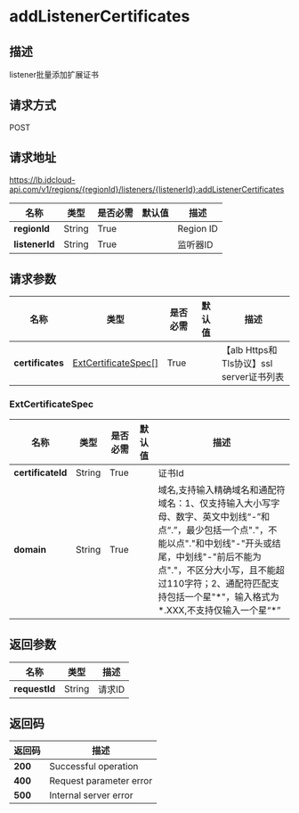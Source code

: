 # addListenerCertificates


## 描述
listener批量添加扩展证书

## 请求方式
POST

## 请求地址
https://lb.jdcloud-api.com/v1/regions/{regionId}/listeners/{listenerId}:addListenerCertificates

|名称|类型|是否必需|默认值|描述|
|---|---|---|---|---|
|**regionId**|String|True| |Region ID|
|**listenerId**|String|True| |监听器ID|

## 请求参数
|名称|类型|是否必需|默认值|描述|
|---|---|---|---|---|
|**certificates**|[ExtCertificateSpec[]](#extcertificatespec)|True| |【alb Https和Tls协议】ssl server证书列表|

### <div id="ExtCertificateSpec">ExtCertificateSpec</div>
|名称|类型|是否必需|默认值|描述|
|---|---|---|---|---|
|**certificateId**|String|True| |证书Id|
|**domain**|String|True| |域名,支持输入精确域名和通配符域名：1、仅支持输入大小写字母、数字、英文中划线“-”和点“.”，最少包括一个点"."，不能以点"."和中划线"-"开头或结尾，中划线"-"前后不能为点"."，不区分大小写，且不能超过110字符；2、通配符匹配支持包括一个星"\*"，输入格式为\*.XXX,不支持仅输入一个星“\*”|

## 返回参数
|名称|类型|描述|
|---|---|---|
|**requestId**|String|请求ID|


## 返回码
|返回码|描述|
|---|---|
|**200**|Successful operation|
|**400**|Request parameter error|
|**500**|Internal server error|

